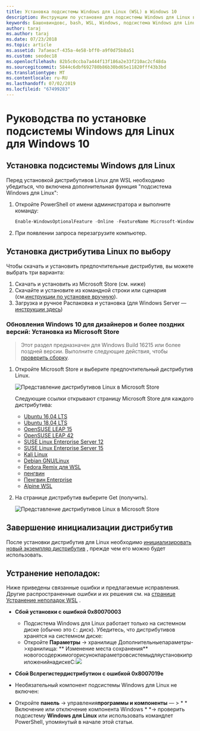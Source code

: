 ```yaml
---
title: Установка подсистемы Windows для Linux (WSL) в Windows 10
description: Инструкции по установке для подсистемы Windows для Linux в Windows 10.
keywords: Башонвиндовс, bash, WSL, Windows, подсистема Windows для Linux, виндовссубсистем, Ubuntu, Debian, SUSE, Windows 10, install
author: taraj
ms.author: taraj
ms.date: 07/23/2018
ms.topic: article
ms.assetid: 7afaeacf-435a-4e58-bff0-a9f0d75b8a51
ms.custom: seodec18
ms.openlocfilehash: 82b5c0ccba7a444f13f186a2e33f210ac2cf48da
ms.sourcegitcommit: 5844c6dbf692780b86b30bd65e11820fff43b3bd
ms.translationtype: MT
ms.contentlocale: ru-RU
ms.lasthandoff: 07/02/2019
ms.locfileid: "67499283"
---
```

# <a name="windows-subsystem-for-linux-installation-guide-for-windows-10"></a>Руководства по установке подсистемы Windows для Linux для Windows 10

## <a name="install-the-windows-subsystem-for-linux"></a>Установка подсистемы Windows для Linux

Перед установкой дистрибутивов Linux для WSL необходимо убедиться, что включена дополнительная функция "подсистема Windows для Linux":

1. Откройте PowerShell от имени администратора и выполните команду:
    ```powershell
    Enable-WindowsOptionalFeature -Online -FeatureName Microsoft-Windows-Subsystem-Linux
    ```

2. При появлении запроса перезагрузите компьютер.

## <a name="install-your-linux-distribution-of-choice"></a>Установка дистрибутива Linux по выбору
Чтобы скачать и установить предпочтительные дистрибутив, вы можете выбрать три варианта:
1. Скачать и установить из Microsoft Store (см. ниже)
1. Скачайте и установите из командной строки или сценария (см.[инструкции по установке вручную](install-manual.md)).
1. Загрузка и ручное Распаковка и установка (для Windows Server — [инструкции здесь](install-on-server.md))

### <a name="windows-10-fall-creators-update-and-later-install-from-the-microsoft-store"></a>Обновления Windows 10 для дизайнеров и более поздних версий: Установка из Microsoft Store

> Этот раздел предназначен для Windows Build 16215 или более поздней версии.  Выполните следующие действия, чтобы [проверить сборку](troubleshooting.md#check-your-build-number). 

1. Откройте Microsoft Store и выберите предпочтительный дистрибутив Linux.

    ![Представление дистрибутивов Linux в Microsoft Store](media/store.png)

    Следующие ссылки открывают страницу Microsoft Store для каждого дистрибутива:

    * [Ubuntu 16,04 LTS](https://www.microsoft.com/store/apps/9pjn388hp8c9)
    * [Ubuntu 18,04 LTS](https://www.microsoft.com/store/apps/9N9TNGVNDL3Q)
    * [OpenSUSE LEAP 15](https://www.microsoft.com/store/apps/9n1tb6fpvj8c)
    * [OpenSUSE LEAP 42](https://www.microsoft.com/store/apps/9njvjts82tjx)
    * [SUSE Linux Enterprise Server 12](https://www.microsoft.com/store/apps/9p32mwbh6cns)
    * [SUSE Linux Enterprise Server 15](https://www.microsoft.com/store/apps/9pmw35d7fnlx)
    * [Kali Linux](https://www.microsoft.com/store/apps/9PKR34TNCV07)
    * [Debian GNU/Linux](https://www.microsoft.com/store/apps/9MSVKQC78PK6)
    * [Fedora Remix для WSL](https://www.microsoft.com/store/apps/9n6gdm4k2hnc)
    * [пенгвин](https://www.microsoft.com/store/apps/9NV1GV1PXZ6P)
    * [Пенгвин Enterprise](https://www.microsoft.com/store/apps/9N8LP0X93VCP)
    * [Alpine WSL](https://www.microsoft.com/store/apps/9p804crf0395)

1. На странице дистрибутив выберите Get (получить).

    ![Представление дистрибутивов Linux в Microsoft Store](media/UbuntuStore.png)

## <a name="complete-initialization-of-your-distro"></a>Завершение инициализации дистрибутив
После установки дистрибутив для Linux необходимо [инициализировать новый экземпляр дистрибутив](initialize-distro.md) , прежде чем его можно будет использовать.

## <a name="troubleshooting"></a>Устранение неполадок: 

Ниже приведены связанные ошибки и предлагаемые исправления. Другие распространенные ошибки и их решения см. на [странице Устранение неполадок WSL](troubleshooting.md) .

* **Сбой установки с ошибкой 0x80070003**
    * Подсистема Windows для Linux работает только на системном диске (обычно это `C:` диск). Убедитесь, что дистрибутивов хранятся на системном диске:  
    * Откройте **Параметры** ->  хранилище Дополнительныепараметры->хранилища: ** Изменение места сохранения**
    новогосодержимогорисунокпараметровсистемыдляустановкиприложенийнадискеC:![](media/AppStorage.png)
    
    
 * **Сбой Вслрегистердистрибутион с ошибкой 0x8007019e**   
  * Необязательный компонент подсистемы Windows для Linux не включен: 
   * Откройте **панель** -> управления**программы и компоненты** — > * * Включение или отключение компонента Windows * *-> проверить подсистему **Windows для Linux** или использовать командлет PowerShell, упомянутый в начале этой статьи.

